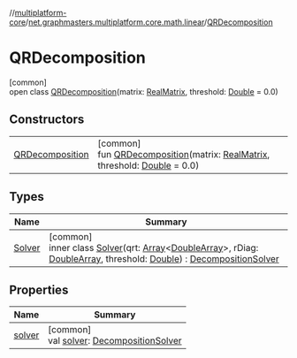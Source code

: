 //[multiplatform-core](../../../index.md)/[net.graphmasters.multiplatform.core.math.linear](../index.md)/[QRDecomposition](index.md)

# QRDecomposition

[common]\
open class [QRDecomposition](index.md)(matrix: [RealMatrix](../-real-matrix/index.md), threshold: [Double](https://kotlinlang.org/api/latest/jvm/stdlib/kotlin/-double/index.html) = 0.0)

## Constructors

| | |
|---|---|
| [QRDecomposition](-q-r-decomposition.md) | [common]<br>fun [QRDecomposition](-q-r-decomposition.md)(matrix: [RealMatrix](../-real-matrix/index.md), threshold: [Double](https://kotlinlang.org/api/latest/jvm/stdlib/kotlin/-double/index.html) = 0.0) |

## Types

| Name | Summary |
|---|---|
| [Solver](-solver/index.md) | [common]<br>inner class [Solver](-solver/index.md)(qrt: [Array](https://kotlinlang.org/api/latest/jvm/stdlib/kotlin/-array/index.html)&lt;[DoubleArray](https://kotlinlang.org/api/latest/jvm/stdlib/kotlin/-double-array/index.html)&gt;, rDiag: [DoubleArray](https://kotlinlang.org/api/latest/jvm/stdlib/kotlin/-double-array/index.html), threshold: [Double](https://kotlinlang.org/api/latest/jvm/stdlib/kotlin/-double/index.html)) : [DecompositionSolver](../-decomposition-solver/index.md) |

## Properties

| Name | Summary |
|---|---|
| [solver](solver.md) | [common]<br>val [solver](solver.md): [DecompositionSolver](../-decomposition-solver/index.md) |
